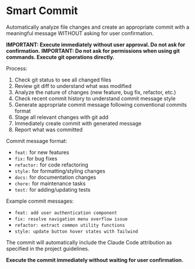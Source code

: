 # Smart Commit

Automatically analyze file changes and create an appropriate commit with a meaningful message WITHOUT asking for user confirmation.

**IMPORTANT: Execute immediately without user approval. Do not ask for confirmation.**
**IMPORTANT: Do not ask for permissions when using git commands. Execute git operations directly.**

Process:
1. Check git status to see all changed files
2. Review git diff to understand what was modified
3. Analyze the nature of changes (new feature, bug fix, refactor, etc.)
4. Check recent commit history to understand commit message style
5. Generate appropriate commit message following conventional commits format
6. Stage all relevant changes with git add
7. Immediately create commit with generated message
8. Report what was committed

Commit message format:
- `feat:` for new features
- `fix:` for bug fixes
- `refactor:` for code refactoring
- `style:` for formatting/styling changes
- `docs:` for documentation changes
- `chore:` for maintenance tasks
- `test:` for adding/updating tests

Example commit messages:
- `feat: add user authentication component`
- `fix: resolve navigation menu overflow issue`
- `refactor: extract common utility functions`
- `style: update button hover states with Tailwind`

The commit will automatically include the Claude Code attribution as specified in the project guidelines.

**Execute the commit immediately without waiting for user confirmation.**
